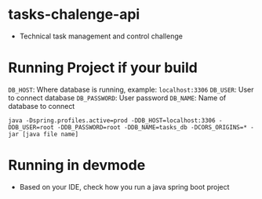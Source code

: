# tasks-chalenge-api

- Technical task management and control challenge

# Running Project if your build

`DB_HOST`: Where database is running, example: `localhost:3306`
`DB_USER`: User to connect database
`DB_PASSWORD`: User password
`DB_NAME`: Name of database to connect

```
java -Dspring.profiles.active=prod -DDB_HOST=localhost:3306 -DDB_USER=root -DDB_PASSWORD=root -DDB_NAME=tasks_db -DCORS_ORIGINS=* -jar [java file name]
```

# Running in devmode

- Based on your IDE, check how you run a java spring boot project
